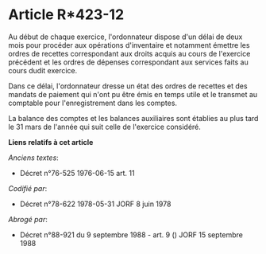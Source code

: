 # Article R*423-12

Au début de chaque exercice, l'ordonnateur dispose d'un délai de deux mois pour procéder aux opérations d'inventaire et
notamment émettre les ordres de recettes correspondant aux droits acquis au cours de l'exercice précédent et les ordres de
dépenses correspondant aux services faits au cours dudit exercice.

Dans ce délai, l'ordonnateur dresse un état des ordres de recettes et des mandats de paiement qui n'ont pu être émis en temps
utile et le transmet au comptable pour l'enregistrement dans les comptes.

La balance des comptes et les balances auxiliaires sont établies au plus tard le 31 mars de l'année qui suit celle de
l'exercice considéré.

**Liens relatifs à cet article**

_Anciens textes_:

  - Décret n°76-525 1976-06-15 art. 11

_Codifié par_:

  - Décret n°78-622 1978-05-31 JORF 8 juin 1978

_Abrogé par_:

  - Décret n°88-921 du 9 septembre 1988 - art. 9 () JORF 15 septembre 1988
